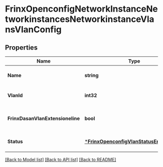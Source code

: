 # FrinxOpenconfigNetworkInstanceNetworkinstancesNetworkinstanceVlansVlanConfig

## Properties
Name | Type | Description | Notes
------------ | ------------- | ------------- | -------------
**Name** | **string** | Optional[Interface VLAN name.] REF:Optional.empty | [optional] [default to null]
**VlanId** | **int32** | Optional[Interface VLAN id.] REF:Optional.empty | [optional] [default to null]
**FrinxDasanVlanExtensioneline** | **bool** | Optional[Specify eline for vlan create command.] REF:Optional.empty | [optional] [default to null]
**Status** | [***FrinxOpenconfigVlanStatusEnumeration**](frinx.openconfig.vlan.StatusEnumeration.md) | Optional[Admin state of the VLAN] REF:Optional.empty | [optional] [default to null]

[[Back to Model list]](../README.md#documentation-for-models) [[Back to API list]](../README.md#documentation-for-api-endpoints) [[Back to README]](../README.md)


